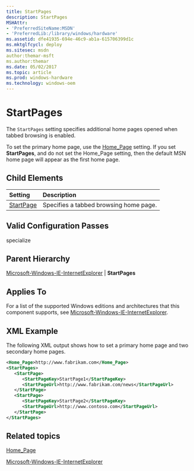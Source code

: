 ```yaml
---
title: StartPages
description: StartPages
MSHAttr:
- 'PreferredSiteName:MSDN'
- 'PreferredLib:/library/windows/hardware'
ms.assetid: dfe41935-694e-46c9-ab1a-615706399d1c
ms.mktglfcycl: deploy
ms.sitesec: msdn
author:themar-msft
ms.author:themar
ms.date: 05/02/2017
ms.topic: article
ms.prod: windows-hardware
ms.technology: windows-oem
---
```

# StartPages

The `StartPages` setting specifies additional home pages opened when tabbed browsing is enabled.

To set the primary home page, use the [Home\_Page](microsoft-windows-ie-internetexplorer-home-page.md) setting. If you set **StartPages**, and do not set the Home\_Page setting, then the default MSN home page will appear as the first home page.

## Child Elements

| Setting                 | Description                                                                           |
|:------------------------|:--------------------------------------------------------------------------------------|
| [StartPage](microsoft-windows-ie-internetexplorer-startpages-startpage.md) | Specifies a tabbed browsing home page. |

## Valid Configuration Passes

specialize

## Parent Hierarchy

[Microsoft-Windows-IE-InternetExplorer](microsoft-windows-ie-internetexplorer.md) | **StartPages**

## Applies To

For a list of the supported Windows editions and architectures that this component supports, see [Microsoft-Windows-IE-InternetExplorer](microsoft-windows-ie-internetexplorer.md).

## XML Example

The following XML output shows how to set a primary home page and two secondary home pages.

```XML
<Home_Page>http://www.fabrikam.com</Home_Page>
<StartPages>
   <StartPage>
      <StartPageKey>StartPage1</StartPageKey>
      <StartPageUrl>http://www.fabrikam.com/news</StartPageUrl>
   </StartPage>
   <StartPage>
      <StartPageKey>StartPage2</StartPageKey>
      <StartPageUrl>http://www.contoso.com</StartPageUrl>
   </StartPage>
</StartPages>
```

## Related topics

[Home\_Page](microsoft-windows-ie-internetexplorer-home-page.md)

[Microsoft-Windows-IE-InternetExplorer](microsoft-windows-ie-internetexplorer.md)

